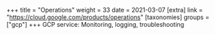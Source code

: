 +++
title = "Operations"
weight = 33
date = 2021-03-07
[extra]
link = "https://cloud.google.com/products/operations"
[taxonomies]
groups = ["gcp"]
+++
GCP service: Monitoring, logging, troubleshooting

